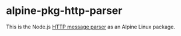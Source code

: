 # alpine-pkg-http-parser

This is the Node.js [HTTP message parser][http-parser] as an Alpine Linux package.

[http-parser]: https://github.com/nodejs/http-parser

